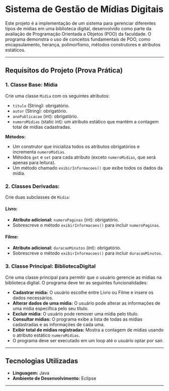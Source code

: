 # Sistema de Gestão de Mídias Digitais

Este projeto é a implementação de um sistema para gerenciar diferentes tipos de mídias em uma biblioteca digital, desenvolvido como parte da avaliação de Programação Orientada a Objetos (POO) da faculdade. O programa demonstra o uso de conceitos fundamentais de POO, como encapsulamento, herança, polimorfismo, métodos construtores e atributos estáticos.

---

## Requisitos do Projeto (Prova Prática)

### 1. Classe Base: Mídia
Crie uma classe `Midia` com os seguintes atributos:
* `titulo` (String): obrigatório.
* `autor` (String): obrigatório.
* `anoPublicacao` (int): obrigatório.
* `numeroMidias` (static int): um atributo estático que mantém a contagem total de mídias cadastradas.

**Métodos:**
* Um construtor que inicializa todos os atributos obrigatórios e incrementa `numeroMidias`.
* Métodos `get` e `set` para cada atributo (exceto `numeroMidias`, que será apenas para leitura).
* Um método chamado `exibirInformacoes()` que exibe todos os dados da mídia.

### 2. Classes Derivadas:
Crie duas subclasses de `Midia`:

#### Livro:
* **Atributo adicional:** `numeroPaginas` (int): obrigatório.
* Sobrescreve o método `exibirInformacoes()` para incluir `numeroPaginas`.

#### Filme:
* **Atributo adicional:** `duracaoMinutos` (int): obrigatório.
* Sobrescreve o método `exibirInformacoes()` para incluir `duracaoMinutos`.

### 3. Classe Principal: BibliotecaDigital
Crie uma classe principal para permitir que o usuário gerencie as mídias na biblioteca digital. O programa deve ter as seguintes funcionalidades:
* **Cadastrar mídia:** O usuário escolhe entre Livro ou Filme e insere os dados necessários.
* **Alterar dados de uma mídia:** O usuário pode alterar as informações de uma mídia específica pelo seu título.
* **Excluir mídia:** O usuário pode remover uma mídia pelo título.
* **Consultar mídias:** O programa exibe a lista de todas as mídias cadastradas e as informações de cada uma.
* **Exibir total de mídias registradas:** Mostra a contagem de mídias usando o atributo estático `numeroMidias`.
* O programa deve ser executado em um loop até o usuário optar por sair.

---

## Tecnologias Utilizadas

* **Linguagem:** Java
* **Ambiente de Desenvolvimento:** Eclipse

---
